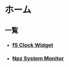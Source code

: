 # ホーム
## 一覧
- ### [fS Clock Widget](https://milkeyyy.github.io/software/fs-clock-widget/main)
- ### [Npz System Monitor](https://milkeyyy.github.io/software/npz-system-monitor/main)

